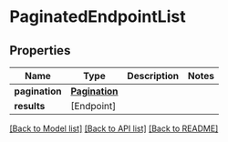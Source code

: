 # PaginatedEndpointList

## Properties
Name | Type | Description | Notes
------------ | ------------- | ------------- | -------------
**pagination** | [**Pagination**](Pagination.md) |  | 
**results** | [Endpoint] |  | 

[[Back to Model list]](../README.md#documentation-for-models) [[Back to API list]](../README.md#documentation-for-api-endpoints) [[Back to README]](../README.md)


